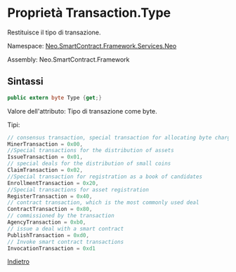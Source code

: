 # Proprietà Transaction.Type

Restituisce il tipo di transazione.

Namespace: [Neo.SmartContract.Framework.Services.Neo](../../neo.md)

Assembly: Neo.SmartContract.Framework

## Sintassi

```c#
public extern byte Type {get;}
```

Valore dell'attributo: Tipo di transazione come byte.

Tipi:

```c#
// consensus transaction, special transaction for allocating byte charges
MinerTransaction = 0x00,
//Special transactions for the distribution of assets
IssueTransaction = 0x01,
// special deals for the distribution of small coins
ClaimTransaction = 0x02,
//Special transaction for registration as a book of candidates
EnrollmentTransaction = 0x20,
//Special transactions for asset registration
RegisterTransaction = 0x40,
// contract transaction, which is the most commonly used deal
ContractTransaction = 0x80,
// commissioned by the transaction
AgencyTransaction = 0xb0,
// issue a deal with a smart contract
PublishTransaction = 0xd0,
// Invoke smart contract transactions
InvocationTransaction = 0xd1
```



[Indietro](../Transaction.md)

